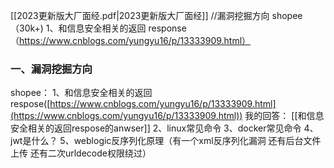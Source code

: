 
[[2023更新版大厂面经.pdf|2023更新版大厂面经]]
//漏洞挖掘方向 shopee（30k+) 1、和信息安全相关的返回 response（https://www.cnblogs.com/yungyu16/p/13333909.html）


### 一、漏洞挖掘方向
shopee：
1、和信息安全相关的返回respose([https://www.cnblogs.com/yungyu16/p/13333909.html](https://www.cnblogs.com/yungyu16/p/13333909.html))
我的回答： [[和信息安全相关的返回respose的anwser]]
2、linux常见命令
3、docker常见命令
4、jwt是什么？
5、weblogic反序列化原理（有一个xml反序列化漏洞  还有后台文件上传  还有二次urldecode权限绕过）